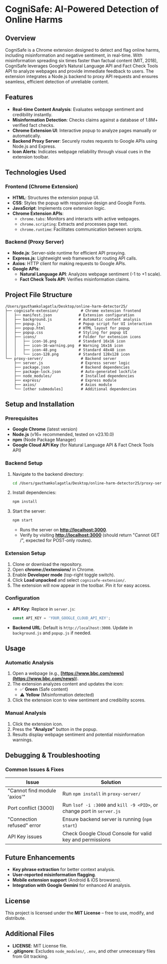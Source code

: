 # CogniSafe: AI-Powered Detection of Online Harms

## Overview

CogniSafe is a Chrome extension designed to detect and flag online harms, including misinformation and negative sentiment, in real-time. With misinformation spreading six times faster than factual content (MIT, 2018), CogniSafe leverages Google’s Natural Language API and Fact Check Tools API to analyze webpages and provide immediate feedback to users. The extension integrates a Node.js backend to proxy API requests and ensures seamless, efficient detection of unreliable content.

## Features

- **Real-time Content Analysis**: Evaluates webpage sentiment and credibility instantly.
- **Misinformation Detection**: Checks claims against a database of 1.8M+ verified fact checks.
- **Chrome Extension UI**: Interactive popup to analyze pages manually or automatically.
- **Backend Proxy Server**: Securely routes requests to Google APIs using Node.js and Express.
- **Icon Alerts**: Indicates webpage reliability through visual cues in the extension toolbar.

## Technologies Used

### **Frontend** (Chrome Extension)

- **HTML**: Structures the extension popup UI.
- **CSS**: Styles the popup with responsive design and Google Fonts.
- **JavaScript**: Implements core extension logic.
- **Chrome Extension APIs**:
  - `chrome.tabs`: Monitors and interacts with active webpages.
  - `chrome.scripting`: Extracts and processes page text.
  - `chrome.runtime`: Facilitates communication between scripts.

### **Backend** (Proxy Server)

- **Node.js**: Server-side runtime for efficient API proxying.
- **Express.js**: Lightweight web framework for routing API calls.
- **Axios**: HTTP client for making requests to Google APIs.
- **Google APIs**:
  - **Natural Language API**: Analyzes webpage sentiment (-1 to +1 scale).
  - **Fact Check Tools API**: Verifies misinformation claims.

## Project File Structure

```
/Users/gauthamkolagatla/Desktop/online-harm-detector25/
├── cognisafe-extension/          # Chrome extension frontend
│   ├── manifest.json            # Extension configuration
│   ├── background.js            # Automatic content analysis
│   ├── popup.js                 # Popup script for UI interaction
│   ├── popup.html               # HTML layout for popup
│   ├── popup.css                # Styling for popup UI
│   ├── icons/                   # Folder for extension icons
│   │   ├── icon-16.png          # Standard 16x16 icon
│   │   ├── icon-16-warning.png  # Warning 16x16 icon
│   │   ├── icon-48.png          # Standard 48x48 icon
│   │   └── icon-128.png         # Standard 128x128 icon
└── proxy-server/                 # Backend server
    ├── server.js                 # Express server logic
    ├── package.json              # Backend dependencies
    ├── package-lock.json         # Auto-generated lockfile
    ├── node_modules/             # Installed dependencies
    ├── express/                  # Express module
    ├── axios/                    # Axios module
    └── [other submodules]        # Additional dependencies
```

## Setup and Installation

### **Prerequisites**

- **Google Chrome** (latest version)
- **Node.js** (v16+ recommended, tested on v23.10.0)
- **npm** (Node Package Manager)
- **Google Cloud API Key** (for Natural Language API & Fact Check Tools API)

### **Backend Setup**

1. Navigate to the backend directory:
   ```bash
   cd /Users/gauthamkolagatla/Desktop/online-harm-detector25/proxy-server
   ```
2. Install dependencies:
   ```bash
   npm install
   ```
3. Start the server:
   ```bash
   npm start
   ```
   - Runs the server on **[http://localhost:3000](http://localhost:3000)**.
   - Verify by visiting **[http://localhost:3000](http://localhost:3000)** (should return "Cannot GET /", expected for POST-only routes).

### **Extension Setup**

1. Clone or download the repository.
2. Open **chrome://extensions/** in Chrome.
3. Enable **Developer mode** (top-right toggle switch).
4. Click **Load unpacked** and select `cognisafe-extension/`.
5. The extension will now appear in the toolbar. Pin it for easy access.

### **Configuration**

- **API Key**: Replace in `server.js`:
  ```javascript
  const API_KEY = 'YOUR_GOOGLE_CLOUD_API_KEY';
  ```
- **Backend URL**: Default is `http://localhost:3000`. Update in `background.js` and `popup.js` if needed.

## Usage

### **Automatic Analysis**

1. Open a webpage (e.g., **[https://www.bbc.com/news](https://www.bbc.com/news)**).
2. The extension analyzes content and updates the icon:
   - ✅ **Green** (Safe content)
   - ⚠️ **Yellow** (Misinformation detected)
3. Click the extension icon to view sentiment and credibility scores.

### **Manual Analysis**

1. Click the extension icon.
2. Press the **"Analyze"** button in the popup.
3. Results display webpage sentiment and potential misinformation warnings.

## Debugging & Troubleshooting

### **Common Issues & Fixes**

| Issue                        | Solution                                                               |
| ---------------------------- | ---------------------------------------------------------------------- |
| "Cannot find module 'axios'" | Run `npm install` in `proxy-server/`                                   |
| Port conflict (3000)         | Run `lsof -i :3000` and `kill -9 <PID>`, or change port in `server.js` |
| "Connection refused" error   | Ensure backend server is running (`npm start`)                         |
| API Key issues               | Check Google Cloud Console for valid key and permissions               |

## Future Enhancements

- **Key phrase extraction** for better context analysis.
- **User-reported misinformation flagging**.
- **Mobile extension support** (Android & iOS browsers).
- **Integration with Google Gemini** for enhanced AI analysis.

## License

This project is licensed under the **MIT License** – free to use, modify, and distribute.

## Additional Files

- **LICENSE**: MIT License file.
- **.gitignore**: Excludes `node_modules/`, `.env`, and other unnecessary files from Git tracking.

&#x20;

